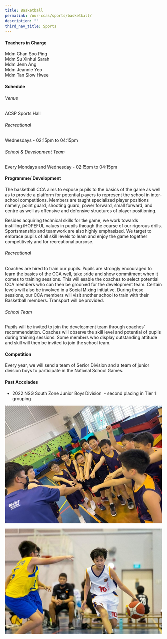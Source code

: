 ```yaml
---
title: Basketball
permalink: /our-ccas/sports/basketball/
description: ""
third_nav_title: Sports
---
```


#### **Teachers in Charge**

Mdm Chan Soo Ping <br> Mdm Su Xinhui Sarah <br> Mdm Jenn Ang
 <br> Mdm Jeannie Yeo <br> Mdm Tan Siow Hwee <br> 

#### **Schedule**

###### Venue <br>
ACSP Sports Hall

###### Recreational <br>
Wednesdays - 02:15pm to 04:15pm

###### School  &amp; Development Team <br>
Every Mondays and Wednesday - 02:15pm to 04:15pm <br>

#### **Programme/ Development**

The basketball CCA aims to expose pupils to the basics of the game as well as to provide a platform for potential players to represent the school in inter-school competitions. Members are taught specialized player positions namely, point guard, shooting guard, power forward, small forward, and centre as well as offensive and defensive structures of player positioning.

Besides acquiring technical skills for the game, we work towards instilling&nbsp;iHOPEFUL values in pupils through the course of our rigorous drills. Sportsmanship and teamwork are also highly emphasized. We target to embrace pupils of all skill levels to learn and enjoy the game together competitively and for recreational purpose.

###### Recreational

Coaches are hired to train our pupils. Pupils are strongly encouraged to learn the basics of the CCA well, take pride and show commitment when it comes to training sessions. This will enable the coaches to select potential CCA members who can then be groomed for the development team.&nbsp;Certain levels will also be involved in a Social Mixing initiative. During these sessions, our CCA members will visit another school to train with their Basketball members. Transport will be provided.

###### School Team

Pupils will be invited to join the development team through coaches’ recommendation. Coaches will observe the skill level and potential of pupils during training sessions. Some members who display outstanding attitude and skill will then be invited to join the school team.

	
#### **Competition**

Every year, we will send a team of Senior Division and a team of junior division boys to participate in the National School Games.

#### **Past Accolades**

* 2022 NSG South Zone Junior Boys Division&nbsp; - second placing in Tier 1 grouping


![](/images/basketball%202.jpg)

![](/images/basketball%204.jpg)